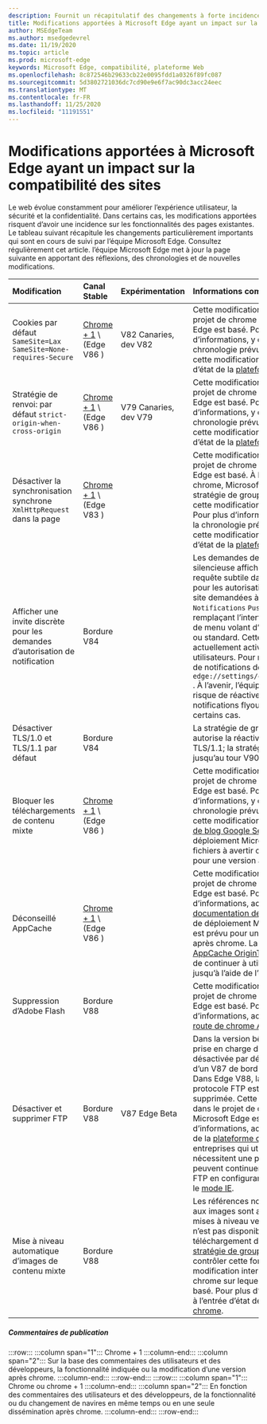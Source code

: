 ```yaml
---
description: Fournit un récapitulatif des changements à forte incidence qui pourraient affecter la compatibilité du site
title: Modifications apportées à Microsoft Edge ayant un impact sur la compatibilité des sites
author: MSEdgeTeam
ms.author: msedgedevrel
ms.date: 11/19/2020
ms.topic: article
ms.prod: microsoft-edge
keywords: Microsoft Edge, compatibilité, plateforme Web
ms.openlocfilehash: 8c872546b29633cb22e0095fdd1a0326f89fc087
ms.sourcegitcommit: 5d3802721036dc7cd90e9e6f7ac90dc3acc24eec
ms.translationtype: MT
ms.contentlocale: fr-FR
ms.lasthandoff: 11/25/2020
ms.locfileid: "11191551"
---
```

# Modifications apportées à Microsoft Edge ayant un impact sur la compatibilité des sites  

Le web évolue constamment pour améliorer l’expérience utilisateur, la sécurité et la confidentialité.  Dans certains cas, les modifications apportées risquent d’avoir une incidence sur les fonctionnalités des pages existantes.  Le tableau suivant récapitule les changements particulièrement importants qui sont en cours de suivi par l’équipe Microsoft Edge.  Consultez régulièrement cet article. l’équipe Microsoft Edge met à jour la page suivante en apportant des réflexions, des chronologies et de nouvelles modifications.  

| Modification | Canal Stable | Expérimentation | Informations complémentaires |  
|:--- |:--- |:--- |:--- |
| Cookies par défaut `SameSite=Lax` `SameSite=None-requires-Secure` | [Chrome + 1](#release-comments) \ (Edge V86 \)  | V82 Canaries, dev V82 | Cette modification intervient dans le projet de chrome sur lequel Microsoft Edge est basé.  Pour plus d’informations, y compris sur la chronologie prévue par Google pour cette modification, accédez à l’entrée d’état de la [plateforme chrome][ChromePlatformStatus5088147346030592].  |  
| Stratégie de renvoi: par défaut `strict-origin-when-cross-origin` | [Chrome + 1](#release-comments) \ (Edge V86 \)  | V79 Canaries, dev V79 | Cette modification intervient dans le projet de chrome sur lequel Microsoft Edge est basé.  Pour plus d’informations, y compris sur la chronologie prévue par Google pour cette modification, accédez à l’entrée d’état de la [plateforme chrome][ChromePlatformStatus6251880185331712].  |  
| Désactiver la synchronisation synchrone `XmlHttpRequest` dans la page | [Chrome + 1](#release-comments) \ (Edge V83 \) |  | Cette modification intervient dans le projet de chrome sur lequel Microsoft Edge est basé.  À la correspondance de chrome, Microsoft Edge propose une stratégie de groupe pour désactiver cette modification jusqu’au V88 Edge.  Pour plus d’informations, y compris sur la chronologie prévue par Google pour cette modification, accédez à l’entrée d’état de la [plateforme chrome][ChromePlatformStatus4664843055398912].  |  
| Afficher une invite discrète pour les demandes d’autorisation de notification | Bordure V84 |  | Les demandes de notification silencieuse affichent une icône de requête subtile dans la barre d’adresse pour les autorisations de notification de site demandées à l’aide de l' `Notifications` `Push` API ou, en remplaçant l’interface utilisateur d’invite de menu volant d’autorisation complète ou standard.  Cette fonctionnalité est actuellement activée pour tous les utilisateurs.  Pour refuser les demandes de notifications de silence, accédez à `edge://settings/content/notifications` .  À l’avenir, l’équipe Microsoft Edge risque de réactiver l’invite de notifications flyout complète dans certains cas.  |  
| Désactiver TLS/1.0 et TLS/1.1 par défaut | Bordure V84 |  | La stratégie de groupe [SSLMinVersion][DeployedgePoliciesSslversionmin] autorise la réactivation de TLS/1.0 et TLS/1.1; la stratégie reste disponible jusqu’au tour V90.  |  
| Bloquer les téléchargements de contenu mixte | [Chrome + 1](#release-comments) \ (Edge V86 \)  |  | Cette modification intervient dans le projet de chrome sur lequel Microsoft Edge est basé.  Pour plus d’informations, y compris sur la chronologie prévue par Google pour cette modification, accédez à l' [entrée de blog Google Security][GoogleBlogSecurity20200206].  Le planning de déploiement Microsoft des types de fichiers à avertir ou bloquer est planifié pour une version après chrome.  |  
| Déconseillé AppCache | [Chrome + 1](#release-comments) \ (Edge V86 \)  |  | Cette modification intervient dans le projet de chrome sur lequel Microsoft Edge est basé.  Pour plus d’informations, accédez à la [documentation de WebDev][WebDevAppCacheRemoval].  Le planning de déploiement Microsoft pour le retrait est prévu pour une version ultérieure après chrome.  La demande d’un [jeton AppCache OriginTrial][ChromeDevelopersOrigintrialsAppCacheOriginTrial] permet aux sites de continuer à utiliser l’API déconseillée jusqu’à l’aide de l’option V90.  |  
| Suppression d’Adobe Flash | Bordure V88  |  | Cette modification intervient dans le projet de chrome sur lequel Microsoft Edge est basé.  Pour plus d’informations, accédez à la feuille de [route de chrome Adobe Flash][ChromiumFlashRoadmapSupportRemoved].  | 
| Désactiver et supprimer FTP | Bordure V88  | V87 Edge Beta | Dans la version bêta latérale de V87, la prise en charge du protocole FTP est désactivée par défaut. dans le cadre d’un V87 de bord stable, il reste activé.  Dans Edge V88, la prise en charge du protocole FTP est entièrement supprimée.  Cette modification intervient dans le projet de chrome sur lequel Microsoft Edge est basé.  Pour plus d’informations, accédez à l’entrée d’état de la [plateforme chrome][ChromePlatformStatus6246151319715840].  Les entreprises qui utilisent des sites qui nécessitent une prise en charge de FTP peuvent continuer à utiliser le protocole FTP en configurant le site pour utiliser le [mode IE][DeployedgeEdgeIeMode].  | 
| Mise à niveau automatique d’images de contenu mixte | Bordure V88  |  | Les références non sécurisées (HTTP) aux images sont automatiquement mises à niveau vers HTTPs. Si l’image n’est pas disponible sur HTTPs, le téléchargement de l’image échoue. Une [stratégie de groupe][DeployedgePoliciesInsecurecontentallowedforurls] est disponible pour contrôler cette fonctionnalité. Cette modification intervient dans le projet de chrome sur lequel Microsoft Edge est basé. Pour plus d’informations, accédez à l’entrée d’état de la [plateforme chrome][ChromePlatformStatus4926989725073408].  |  

##### Commentaires de publication  

:::row:::
   :::column span="1":::
      Chrome + 1
   :::column-end:::
   :::column span="2":::
      Sur la base des commentaires des utilisateurs et des développeurs, la fonctionnalité indiquée ou la modification d’une version après chrome.
   :::column-end:::
:::row-end:::
:::row:::
   :::column span="1":::
      Chrome ou chrome + 1
   :::column-end:::
   :::column span="2":::
      En fonction des commentaires des utilisateurs et des développeurs, de la fonctionnalité ou du changement de navires en même temps ou en une seule dissémination après chrome.
   :::column-end:::
:::row-end:::

<!-- links -->  

[DeployedgeEdgeIeMode]: /deployedge/edge-ie-mode "À propos du mode IE | Documents Microsoft"  
[DeployedgePoliciesInsecurecontentallowedforurls]:  /deployedge/microsoft-edge-policies#insecurecontentallowedforurls "InsecureContentAllowedForUrls-Microsoft Edge-politiques | Documents Microsoft"  
[DeployedgePoliciesSslversionmin]: /deployedge/microsoft-edge-policies#sslversionmin "SSLVersionMin-Microsoft Edge-politiques | Documents Microsoft"  

[ChromePlatformStatus4664843055398912]: https://chromestatus.com/feature/4664843055398912 "Empêcher la synchronisation de XHR dans le code JavaScript de page État de la plateforme chrome"  
[ChromePlatformStatus4926989725073408]: https://chromestatus.com/feature/4926989725073408 "Image de mise à niveau automatique contenu mixte | État de la plateforme chrome"  
[ChromePlatformStatus5088147346030592]: https://chromestatus.com/feature/5088147346030592 "Cookies par défaut de SameSite = Lax | État de la plateforme chrome"  
[ChromePlatformStatus6246151319715840]: https://chromestatus.com/feature/6246151319715840 "Déconseillé du support FTP État de la plateforme chrome"  
[ChromePlatformStatus6251880185331712]: https://chromestatus.com/feature/6251880185331712 "Stratégie de renvoi: par défaut en cas d’origine État de la plateforme chrome"  

[ChromiumFlashRoadmapSupportRemoved]: https://www.chromium.org/flash-roadmap#TOC-Flash-Support-Removed-from-Chromium-Target:-Chrome-88---Jan-2021- "Prise en charge de la prise en charge du chrome (cible: chrome 88 +-Jan 2021) Projets de chrome"  

[ChromeDevelopersOrigintrialsAppCacheOriginTrial]: https://developers.chrome.com/origintrials/#/view_trial/1776670052997660673 "AppCache OriginTrial jeton | Développeurs de chrome"  

[GoogleBlogSecurity20200206]: https://security.googleblog.com/2020/02/protecting-users-from-insecure_6.html "Protection des utilisateurs contre les téléchargements insécurisés dans Google Chrome-blog de sécurité Google Online" 

[WebDevAppCacheRemoval]: https://web.dev/appcache-removal "Préparation de la suppression d’AppCache | Web. dev"  

<!--todo:  cleanup links  -->  
